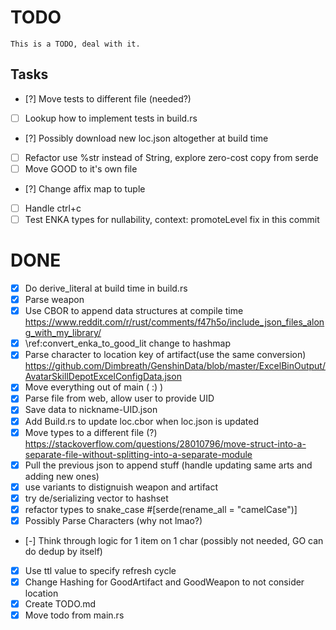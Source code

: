 # TODO

    This is a TODO, deal with it.

## Tasks

- [?] Move tests to different file (needed?)
- [ ] Lookup how to implement tests in build.rs
- [?] Possibly download new loc.json altogether at build time
- [ ] Refactor use %str instead of String, explore zero-cost copy from serde
- [ ] Move GOOD to it's own file
- [?] Change affix map to tuple
- [ ] Handle ctrl+c
- [ ] Test ENKA types for nullability, context: promoteLevel fix in this commit

# DONE

- [x] Do derive_literal at build time in build.rs
- [x] Parse weapon
- [x] Use CBOR to append data structures at compile time
        https://www.reddit.com/r/rust/comments/f47h5o/include_json_files_along_with_my_library/
- [x] \ref:convert_enka_to_good_lit change to hashmap
- [x] Parse character to location key of artifact(use the same conversion)
        https://github.com/Dimbreath/GenshinData/blob/master/ExcelBinOutput/AvatarSkillDepotExcelConfigData.json
- [x] Move everything out of main ( :) )
- [x] Parse file from web, allow user to provide UID
- [x] Save data to nickname-UID.json
- [x] Add Build.rs to update loc.cbor when loc.json is updated
- [x] Move types to a different file (?)
        https://stackoverflow.com/questions/28010796/move-struct-into-a-separate-file-without-splitting-into-a-separate-module
- [x] Pull the previous json to append stuff (handle updating same arts and adding new ones)
- [x] use variants to distignuish weapon and artifact
- [x] try de/serializing vector to hashset
- [x] refactor types to snake_case #[serde(rename_all = "camelCase")]
- [x] Possibly Parse Characters (why not lmao?)
- [-]  Think through logic for 1 item on 1 char (possibly not needed, GO can do dedup by itself)
- [x] Use ttl value to specify refresh cycle
- [x] Change Hashing for GoodArtifact and GoodWeapon to not consider location
- [x] Create TODO.md
- [x] Move todo from main.rs
